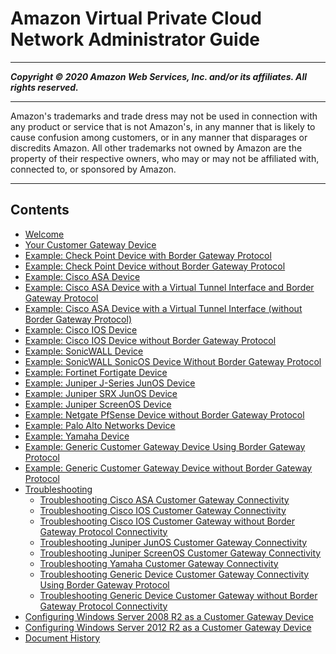# Amazon Virtual Private Cloud Network Administrator Guide

-----
*****Copyright &copy; 2020 Amazon Web Services, Inc. and/or its affiliates. All rights reserved.*****

-----
Amazon's trademarks and trade dress may not be used in 
     connection with any product or service that is not Amazon's, 
     in any manner that is likely to cause confusion among customers, 
     or in any manner that disparages or discredits Amazon. All other 
     trademarks not owned by Amazon are the property of their respective
     owners, who may or may not be affiliated with, connected to, or 
     sponsored by Amazon.

-----
## Contents
+ [Welcome](Welcome.md)
+ [Your Customer Gateway Device](Introduction.md)
+ [Example: Check Point Device with Border Gateway Protocol](check-point-bgp.md)
+ [Example: Check Point Device without Border Gateway Protocol](check-point-NoBGP.md)
+ [Example: Cisco ASA Device](Cisco_ASA.md)
+ [Example: Cisco ASA Device with a Virtual Tunnel Interface and Border Gateway Protocol](cisco-asa-vti-bgp.md)
+ [Example: Cisco ASA Device with a Virtual Tunnel Interface (without Border Gateway Protocol)](cisco-asa-vti-no-bgp.md)
+ [Example: Cisco IOS Device](Cisco.md)
+ [Example: Cisco IOS Device without Border Gateway Protocol](Cisco_NoBGP.md)
+ [Example: SonicWALL Device](sonicwall-bgp.md)
+ [Example: SonicWALL SonicOS Device Without Border Gateway Protocol](sonicwall-static.md)
+ [Example: Fortinet Fortigate Device](fortinet.md)
+ [Example: Juniper J-Series JunOS Device](Juniper.md)
+ [Example: Juniper SRX JunOS Device](juniper-srx.md)
+ [Example: Juniper ScreenOS Device](Juniper-with-screenos.md)
+ [Example: Netgate PfSense Device without Border Gateway Protocol](pfsense-no-bgp.md)
+ [Example: Palo Alto Networks Device](palo-alto.md)
+ [Example: Yamaha Device](Yamaha.md)
+ [Example: Generic Customer Gateway Device Using Border Gateway Protocol](GenericConfig.md)
+ [Example: Generic Customer Gateway Device without Border Gateway Protocol](GenericConfigNoBGP.md)
+ [Troubleshooting](Troubleshooting.md)
   + [Troubleshooting Cisco ASA Customer Gateway Connectivity](Cisco_ASA_Troubleshooting.md)
   + [Troubleshooting Cisco IOS Customer Gateway Connectivity](Cisco_Troubleshooting.md)
   + [Troubleshooting Cisco IOS Customer Gateway without Border Gateway Protocol Connectivity](Cisco_Troubleshooting_NoBGP.md)
   + [Troubleshooting Juniper JunOS Customer Gateway Connectivity](Juniper_Troubleshooting.md)
   + [Troubleshooting Juniper ScreenOS Customer Gateway Connectivity](Juniper_ScreenOs_Troubleshooting.md)
   + [Troubleshooting Yamaha Customer Gateway Connectivity](Yamaha_Troubleshooting.md)
   + [Troubleshooting Generic Device Customer Gateway Connectivity Using Border Gateway Protocol](Generic_Troubleshooting.md)
   + [Troubleshooting Generic Device Customer Gateway without Border Gateway Protocol Connectivity](Generic_Troubleshooting_noBGP.md)
+ [Configuring Windows Server 2008 R2 as a Customer Gateway Device](CustomerGateway-Windows.md)
+ [Configuring Windows Server 2012 R2 as a Customer Gateway Device](customer-gateway-windows-2012.md)
+ [Document History](WhatsNew.md)